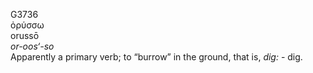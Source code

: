 <body>
  <p>G3736<br>  ὀρύσσω  <br> orussō  <br><i>or-oos‘-so </i><br>Apparently a primary verb; to “burrow” in the ground, that is, <i>dig:</i> - dig.<br></p>
 </body>